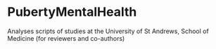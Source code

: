 # PubertyMentalHealth
Analyses scripts of studies at the University of St Andrews, School of Medicine (for reviewers and co-authors)
